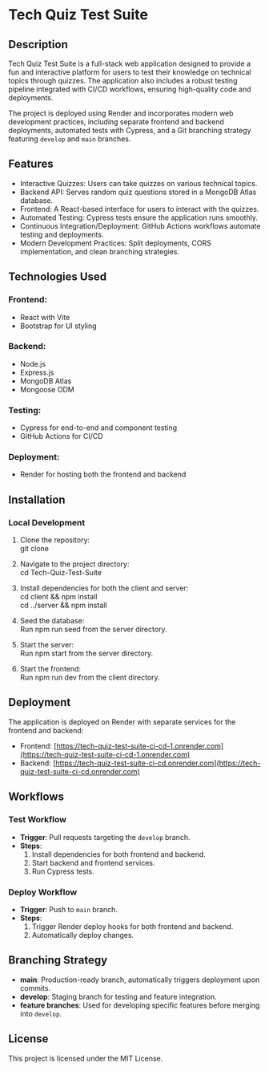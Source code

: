 # Tech Quiz Test Suite

## Description

Tech Quiz Test Suite is a full-stack web application designed to provide a fun and interactive platform for users to test their knowledge on technical topics through quizzes. The application also includes a robust testing pipeline integrated with CI/CD workflows, ensuring high-quality code and deployments.

The project is deployed using Render and incorporates modern web development practices, including separate frontend and backend deployments, automated tests with Cypress, and a Git branching strategy featuring `develop` and `main` branches.

## Features

- Interactive Quizzes: Users can take quizzes on various technical topics.
- Backend API: Serves random quiz questions stored in a MongoDB Atlas database.
- Frontend: A React-based interface for users to interact with the quizzes.
- Automated Testing: Cypress tests ensure the application runs smoothly.
- Continuous Integration/Deployment: GitHub Actions workflows automate testing and deployments.
- Modern Development Practices: Split deployments, CORS implementation, and clean branching strategies.

## Technologies Used

### Frontend:
- React with Vite
- Bootstrap for UI styling

### Backend:
- Node.js
- Express.js
- MongoDB Atlas
- Mongoose ODM

### Testing:
- Cypress for end-to-end and component testing
- GitHub Actions for CI/CD

### Deployment:
- Render for hosting both the frontend and backend

## Installation

### Local Development

1. Clone the repository:  
   git clone <repository-url>

2. Navigate to the project directory:  
   cd Tech-Quiz-Test-Suite

3. Install dependencies for both the client and server:  
   cd client && npm install  
   cd ../server && npm install

4. Seed the database:  
   Run npm run seed from the server directory.

5. Start the server:  
   Run npm start from the server directory.

6. Start the frontend:  
   Run npm run dev from the client directory.

## Deployment

The application is deployed on Render with separate services for the frontend and backend:
- Frontend: [https://tech-quiz-test-suite-ci-cd-1.onrender.com](https://tech-quiz-test-suite-ci-cd-1.onrender.com)
- Backend: [https://tech-quiz-test-suite-ci-cd.onrender.com](https://tech-quiz-test-suite-ci-cd.onrender.com)

## Workflows

### Test Workflow
- **Trigger**: Pull requests targeting the `develop` branch.
- **Steps**:  
  1. Install dependencies for both frontend and backend.  
  2. Start backend and frontend services.  
  3. Run Cypress tests.

### Deploy Workflow
- **Trigger**: Push to `main` branch.
- **Steps**:  
  1. Trigger Render deploy hooks for both frontend and backend.  
  2. Automatically deploy changes.

## Branching Strategy

- **main**: Production-ready branch, automatically triggers deployment upon commits.  
- **develop**: Staging branch for testing and feature integration.  
- **feature branches**: Used for developing specific features before merging into `develop`.

## License

This project is licensed under the MIT License.

